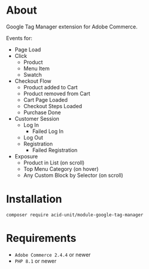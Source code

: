 # About

Google Tag Manager extension for Adobe Commerce.

Events for:

- Page Load
- Click
  - Product
  - Menu Item
  - Swatch
- Checkout Flow 
  - Product added to Cart
  - Product removed from Cart
  - Cart Page Loaded
  - Checkout Steps Loaded
  - Purchase Done
- Customer Session
  - Log In
    - Failed Log In
  - Log Out
  - Registration
    - Failed Registration
- Exposure
  - Product in List (on scroll)
  - Top Menu Category (on hover)
  - Any Custom Block by Selector (on scroll)

# Installation

`composer require acid-unit/module-google-tag-manager`

# Requirements

- `Adobe Commerce 2.4.4` or newer
- `PHP 8.1` or newer
